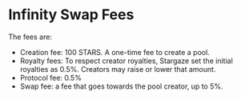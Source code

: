 # Infinity Swap Fees

The fees are:

* Creation fee: 100 STARS. A one-time fee to create a pool.
* Royalty fees: To respect creator royalties, Stargaze set the initial royalties as 0.5%. Creators may raise or lower that amount.
* Protocol fee: 0.5%
* Swap fee: a fee that goes towards the pool creator, up to 5%.
